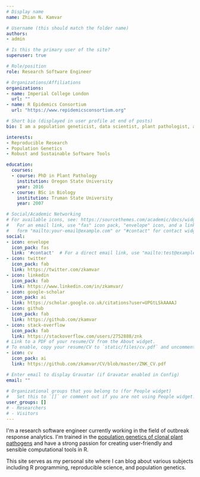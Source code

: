 ```yaml
---
# Display name
name: Zhian N. Kamvar

# Username (this should match the folder name)
authors:
- admin

# Is this the primary user of the site?
superuser: true

# Role/position
role: Research Software Engineer

# Organizations/Affiliations
organizations:
- name: Imperial College London
  url: ""
- name: R Epidemics Consortium
  url: "https://www.repidemicsconsortium.org"

# Short bio (displayed in user profile at end of posts)
bio: I am a population geneticist, data scientist, plant pathologist, and R package developer working at Imperial College, London

interests:
- Reproducible Research
- Population Genetics
- Robust and Sustainable Software Tools

education:
  courses:
  - course: PhD in Plant Pathology
    institution: Oregon State University
    year: 2016 
  - course: BSc in Biology
    institution: Truman State University
    year: 2007

# Social/Academic Networking
# For available icons, see: https://sourcethemes.com/academic/docs/widgets/#icons
#   For an email link, use "fas" icon pack, "envelope" icon, and a link in the
#   form "mailto:your-email@example.com" or "#contact" for contact widget.
social:
- icon: envelope
  icon_pack: fas
  link: '#contact'  # For a direct email link, use "mailto:test@example.org".
- icon: twitter
  icon_pack: fab
  link: https://twitter.com/zkamvar
- icon: linkedin
  icon_pack: fab
  link: https://www.linkedin.com/in/zkamvar/
- icon: google-scholar
  icon_pack: ai
  link: https://scholar.google.co.uk/citations?user=UPGtLSkAAAAJ
- icon: github
  icon_pack: fab
  link: https://github.com/zkamvar
- icon: stack-overflow
  icon_pack: fab
  link: https://stackoverflow.com/users/2752888/znk
# Link to a PDF of your resume/CV from the About widget.
# To enable, copy your resume/CV to `static/files/cv.pdf` and uncomment the lines below.  
- icon: cv
  icon_pack: ai
  link: https://github.com/zkamvar/CV/blob/master/ZNK_CV.pdf

# Enter email to display Gravatar (if Gravatar enabled in Config)
email: ""
  
# Organizational groups that you belong to (for People widget)
#   Set this to `[]` or comment out if you are not using People widget.  
user_groups: []
# - Researchers
# - Visitors
---
```


I'm a research software engineer currently working in the field of outbreak
response analytics. I'm trained in the [population genetics of clonal plant
pathogens](https://grunwaldlab.github.io/poppr) and have a strong passion for
creating user-friendly and sensible computational tools in R. 

This site serves as my personal site where I can blog about various subjects
including R programming, reproducible science, and population genetics.

